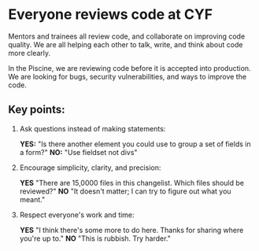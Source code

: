 # Everyone reviews code at CYF

Mentors and trainees all review code, and collaborate on improving code quality. We are all helping each other to talk, write, and think about code more clearly.

In the Piscine, we are reviewing code before it is accepted into production. We are looking for bugs, security vulnerabilities, and ways to improve the code.

## Key points:

1. Ask questions instead of making statements:

   **YES:** "Is there another element you could use to group a set of fields in a form?"
   **NO:** "Use fieldset not divs"

2. Encourage simplicity, clarity, and precision:

   **YES** "There are 15,0000 files in this changelist. Which files should be reviewed?"
   **NO** "It doesn't matter; I can try to figure out what you meant."

3. Respect everyone's work and time:

   **YES** "I think there's some more to do here. Thanks for sharing where you're up to."
   **NO** "This is rubbish. Try harder."
